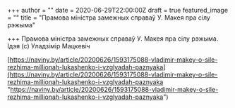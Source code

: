 +++
author = ""
date = 2020-06-29T22:00:00Z
draft = true
featured_image = ""
title = "Прамова міністра замежных справаў У. Макея пра сілу рэжыма"

+++
Прамова міністра замежных справаў У. Макея пра сілу рэжыма. Ідэя (с) Уладзімір Мацкевіч

[https://naviny.by/article/20200626/1593175088-vladimir-makey-o-sile-rezhima-millionah-lukashenko-i-vzglyadah-paznyaka](https://naviny.by/article/20200626/1593175088-vladimir-makey-o-sile-rezhima-millionah-lukashenko-i-vzglyadah-paznyaka "https://naviny.by/article/20200626/1593175088-vladimir-makey-o-sile-rezhima-millionah-lukashenko-i-vzglyadah-paznyaka")